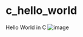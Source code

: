 # c_hello_world
Hello World in C
![image](https://github.com/djokerjay/c_hello_world/assets/152017070/2d57c700-cb82-4a3d-aab0-7728961bc8b8)

